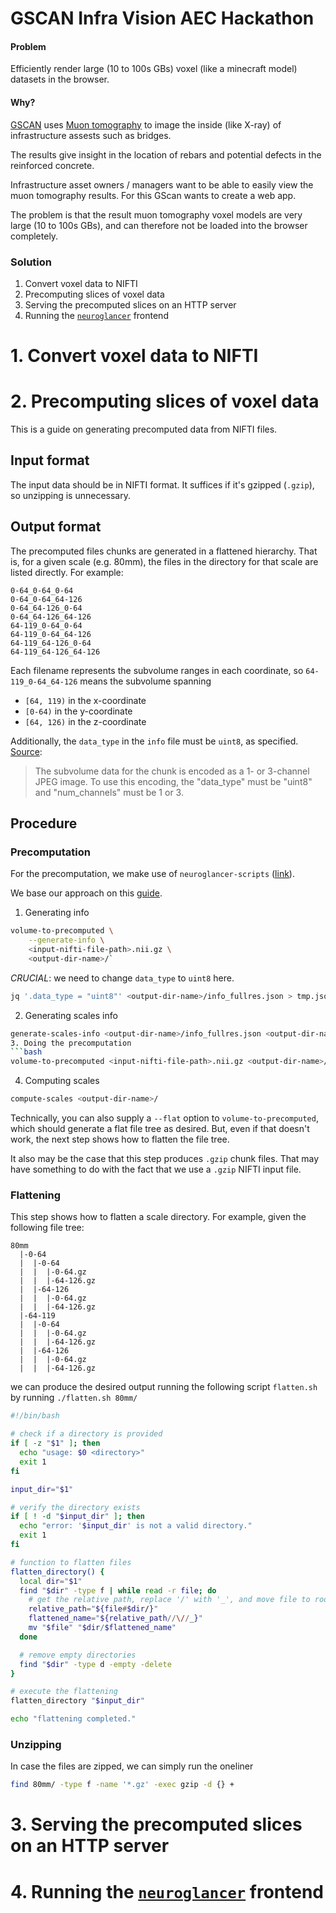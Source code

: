 # GSCAN Infra Vision AEC Hackathon

#### Problem

Efficiently render large (10 to 100s GBs) voxel (like a minecraft model) datasets in the browser.

#### Why?

[GSCAN](https://www.gscan.eu/) uses [Muon tomography](https://en.wikipedia.org/wiki/Muon_tomography) to image the inside (like X-ray) of infrastructure assests such as bridges. 

The results give insight in the location of rebars and potential defects in the reinforced concrete.

Infrastructure asset owners / managers want to be able to easily view the muon tomography results. For this GScan wants to create a web app.

The problem is that the result muon tomography voxel models are very large (10 to 100s GBs), and can therefore not be loaded into the browser completely.

### Solution

1. Convert voxel data to NIFTI
2. Precomputing slices of voxel data
3. Serving the precomputed slices on an HTTP server
4. Running the [`neuroglancer`](https://github.com/google/neuroglancer) frontend

# 1. Convert voxel data to NIFTI

# 2. Precomputing slices of voxel data
This is a guide on generating precomputed data from NIFTI files.

## Input format
The input data should be in NIFTI format. It suffices if it's gzipped
(`.gzip`), so unzipping is unnecessary.

## Output format
The precomputed files chunks are generated in a flattened hierarchy. That is,
for a given scale (e.g. 80mm), the files in the directory for that scale are listed
directly. For example:
```
0-64_0-64_0-64
0-64_0-64_64-126
0-64_64-126_0-64
0-64_64-126_64-126
64-119_0-64_0-64
64-119_0-64_64-126
64-119_64-126_0-64
64-119_64-126_64-126
```

Each filename represents the subvolume ranges in each coordinate, so
`64-119_0-64_64-126` means the subvolume spanning
- `[64, 119)` in the x-coordinate
- `[0-64)` in the y-coordinate
- `[64, 126)` in the z-coordinate

Additionally, the `data_type` in the `info` file must be `uint8`, as specified.
[Source](https://github.com/google/neuroglancer/blob/master/src/datasource/precomputed/volume.md):
> The subvolume data for the chunk is encoded as a 1- or 3-channel JPEG image.
> To use this encoding, the "data_type" must be "uint8" and "num_channels" must
> be 1 or 3.


## Procedure

### Precomputation
For the precomputation, we make use of `neuroglancer-scripts`
([link](https://neuroglancer-scripts.readthedocs.io/en/latest/index.html)).

We base our approach on this
[guide](https://neuroglancer-scripts.readthedocs.io/en/latest/examples.html#jubrain).


1. Generating info
```bash
volume-to-precomputed \
    --generate-info \
    <input-nifti-file-path>.nii.gz \
    <output-dir-name>/`
```

*CRUCIAL*: we need to change `data_type` to `uint8` here.

```bash
jq '.data_type = "uint8"' <output-dir-name>/info_fullres.json > tmp.json && mv tmp.json <output-dir-name>/info_fullres.json
```
2. Generating scales info
```bash
generate-scales-info <output-dir-name>/info_fullres.json <output-dir-name>/
3. Doing the precomputation
```bash
volume-to-precomputed <input-nifti-file-path>.nii.gz <output-dir-name>/
```
4. Computing scales
```bash
compute-scales <output-dir-name>/
```

Technically, you can also supply a `--flat` option to `volume-to-precomputed`,
which should generate a flat file tree as desired. But, even if that doesn't
work, the next step shows how to flatten the file tree.

It also may be the case that this step produces `.gzip` chunk files. That may
have something to do with the fact that we use a `.gzip` NIFTI input file.


### Flattening
This step shows how to flatten a scale directory. For example, given
the following file tree:

```
80mm
  |-0-64
  |  |-0-64
  |  |  |-0-64.gz
  |  |  |-64-126.gz
  |  |-64-126
  |  |  |-0-64.gz
  |  |  |-64-126.gz
  |-64-119
  |  |-0-64
  |  |  |-0-64.gz
  |  |  |-64-126.gz
  |  |-64-126
  |  |  |-0-64.gz
  |  |  |-64-126.gz
```

we can produce the desired output running the following script `flatten.sh` by
running `./flatten.sh 80mm/`

```bash
#!/bin/bash

# check if a directory is provided
if [ -z "$1" ]; then
  echo "usage: $0 <directory>"
  exit 1
fi

input_dir="$1"

# verify the directory exists
if [ ! -d "$input_dir" ]; then
  echo "error: '$input_dir' is not a valid directory."
  exit 1
fi

# function to flatten files
flatten_directory() {
  local dir="$1"
  find "$dir" -type f | while read -r file; do
    # get the relative path, replace '/' with '_', and move file to root of input_dir
    relative_path="${file#$dir/}"
    flattened_name="${relative_path//\//_}"
    mv "$file" "$dir/$flattened_name"
  done

  # remove empty directories
  find "$dir" -type d -empty -delete
}

# execute the flattening
flatten_directory "$input_dir"

echo "flattening completed."
```


### Unzipping

In case the files are zipped, we can simply run the oneliner
```bash
find 80mm/ -type f -name '*.gz' -exec gzip -d {} +
```


# 3. Serving the precomputed slices on an HTTP server

# 4. Running the [`neuroglancer`](https://github.com/google/neuroglancer) frontend

